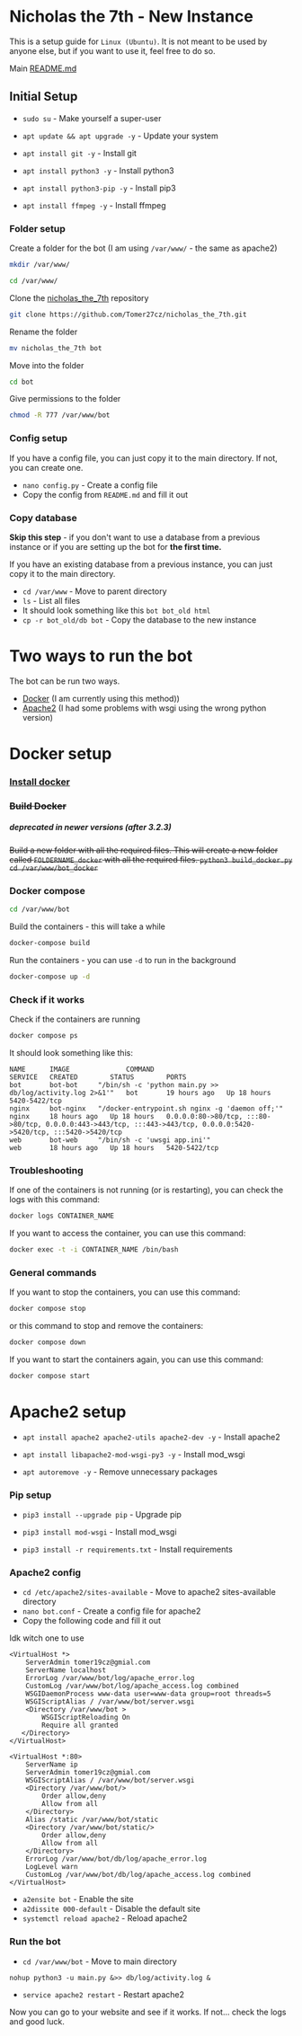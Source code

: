 # Nicholas the 7th - New Instance

This is a setup guide for `Linux (Ubuntu)`. It is not meant to be used by anyone else, but if you want to use it, feel free to do so.

Main [README.md](../README.md)

## Initial Setup

- ``sudo su`` - Make yourself a super-user

- ``apt update && apt upgrade -y`` - Update your system

- ``apt install git -y`` - Install git

- ``apt install python3 -y`` - Install python3

- ``apt install python3-pip -y`` - Install pip3

- ``apt install ffmpeg -y`` - Install ffmpeg

### Folder setup

Create a folder for the bot (I am using `/var/www/` - the same as apache2)
```bash
mkdir /var/www/
```
```bash
cd /var/www/
```
Clone the [nicholas_the_7th](https://github.com/Tomer27cz/nicholas_the_7th) repository
```bash
git clone https://github.com/Tomer27cz/nicholas_the_7th.git
```
Rename the folder
```bash
mv nicholas_the_7th bot
```
Move into the folder
```bash
cd bot
```
Give permissions to the folder
```bash
chmod -R 777 /var/www/bot
```

### Config setup

If you have a config file, you can just copy it to the main directory. If not, you can create one.

- ``nano config.py`` - Create a config file
- Copy the config from ``README.md`` and fill it out

### Copy database

**Skip this step** - if you don't want to use a database from a previous instance or if you are setting up the bot for **the first time.**

If you have an existing database from a previous instance, you can just copy it to the main directory. 

- ``cd /var/www`` - Move to parent directory
- ``ls`` - List all files
- It should look something like this ``bot bot_old html``
- ``cp -r bot_old/db bot`` - Copy the database to the new instance

# Two ways to run the bot

The bot can be run two ways. 

- [Docker](#docker-setup) (I am currently using this method)) 
- [Apache2](#apache2-setup) (I had some problems with wsgi using the wrong python version)

# Docker setup

### [Install docker](DOCKER.md)

### ~~Build Docker~~ 
##### deprecated in newer versions (after 3.2.3)

~~Build a new folder with all the required files. This will create a new folder called `FOLDERNAME_docker` with all the required files.
`python3 build_docker.py`
`cd /var/www/bot_docker`~~

### Docker compose

```bash
cd /var/www/bot
```

Build the containers - this will take a while
```bash
docker-compose build
```
Run the containers - you can use `-d` to run in the background
```bash
docker-compose up -d
```

### Check if it works

Check if the containers are running
```bash
docker compose ps
```
It should look something like this:
```
NAME      IMAGE              COMMAND                                                     SERVICE   CREATED        STATUS        PORTS
bot       bot-bot     "/bin/sh -c 'python main.py >> db/log/activity.log 2>&1'"   bot       19 hours ago   Up 18 hours   5420-5422/tcp
nginx     bot-nginx   "/docker-entrypoint.sh nginx -g 'daemon off;'"              nginx     18 hours ago   Up 18 hours   0.0.0.0:80->80/tcp, :::80->80/tcp, 0.0.0.0:443->443/tcp, :::443->443/tcp, 0.0.0.0:5420->5420/tcp, :::5420->5420/tcp
web       bot-web     "/bin/sh -c 'uwsgi app.ini'"                                web       18 hours ago   Up 18 hours   5420-5422/tcp
```

### Troubleshooting

If one of the containers is not running (or is restarting), you can check the logs with this command:
```bash
docker logs CONTAINER_NAME
```

If you want to access the container, you can use this command:
```bash
docker exec -t -i CONTAINER_NAME /bin/bash
```

### General commands


If you want to stop the containers, you can use this command:
```bash
docker compose stop
```
or this command to stop and remove the containers:
```bash
docker compose down
```
If you want to start the containers again, you can use this command:
```bash
docker compose start
```

# Apache2 setup

- ``apt install apache2 apache2-utils apache2-dev -y`` - Install apache2

- ``apt install libapache2-mod-wsgi-py3 -y`` - Install mod_wsgi

- ``apt autoremove -y`` - Remove unnecessary packages

### Pip setup

- ``pip3 install --upgrade pip`` - Upgrade pip

- ``pip3 install mod-wsgi`` - Install mod_wsgi

- ``pip3 install -r requirements.txt`` - Install requirements

### Apache2 config

- ``cd /etc/apache2/sites-available`` - Move to apache2 sites-available directory
- ``nano bot.conf`` - Create a config file for apache2
- Copy the following code and fill it out

Idk witch one to use
```
<VirtualHost *>
    ServerAdmin tomer19cz@gmial.com
    ServerName localhost
    ErrorLog /var/www/bot/log/apache_error.log
    CustomLog /var/www/bot/log/apache_access.log combined
    WSGIDaemonProcess www-data user=www-data group=root threads=5
    WSGIScriptAlias / /var/www/bot/server.wsgi
    <Directory /var/www/bot >
        WSGIScriptReloading On
        Require all granted
   </Directory>
</VirtualHost>
```
```
<VirtualHost *:80>
    ServerName ip
    ServerAdmin tomer19cz@gmial.com
    WSGIScriptAlias / /var/www/bot/server.wsgi
    <Directory /var/www/bot/>
    	Order allow,deny
    	Allow from all
    </Directory>
    Alias /static /var/www/bot/static
    <Directory /var/www/bot/static/>
    	Order allow,deny
    	Allow from all
    </Directory>
    ErrorLog /var/www/bot/db/log/apache_error.log
    LogLevel warn
    CustomLog /var/www/bot/db/log/apache_access.log combined
</VirtualHost>
```

- ``a2ensite bot`` - Enable the site
- ``a2dissite 000-default`` - Disable the default site
- ``systemctl reload apache2`` - Reload apache2

### Run the bot

- ``cd /var/www/bot`` - Move to main directory

```
nohup python3 -u main.py &>> db/log/activity.log &
```
- ``service apache2 restart`` - Restart apache2

Now you can go to your website and see if it works.
If not... check the logs and good luck.
